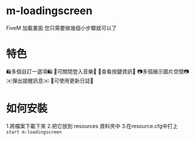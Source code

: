 # m-loadingscreen
FiveM 加載畫面 您只需要做幾個小步驟就可以了


# 特色

🛍️多個自訂一選項🛍️
🚫可關閉登入音樂🚫
📱查看按鍵資訊📱
📷多個展示圖片空間📷
✉️彈出提醒訊息✉️
🧾可使用更新日誌🧾

# 如何安裝
1.將檔案下載下來
2.把它放到 resources 資料夾中
3.在resource.cfg中打上 
``` start m-loadingscreen ```
